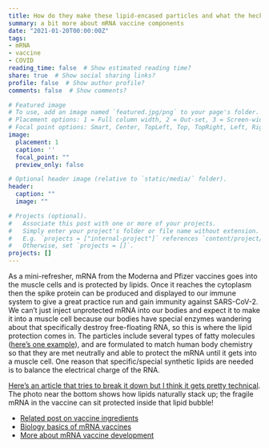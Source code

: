 ```yaml
---
title: How do they make these lipid-encased particles and what the heck are they?
summary: a bit more about mRNA vaccine components
date: "2021-01-20T00:00:00Z"
tags:
- mRNA
- vaccine
- COVID
reading_time: false  # Show estimated reading time?
share: true  # Show social sharing links?
profile: false  # Show author profile?
comments: false  # Show comments?

# Featured image
# To use, add an image named `featured.jpg/png` to your page's folder.
# Placement options: 1 = Full column width, 2 = Out-set, 3 = Screen-width
# Focal point options: Smart, Center, TopLeft, Top, TopRight, Left, Right, BottomLeft, Bottom, BottomRight
image:
  placement: 1
  caption: ''
  focal_point: ""
  preview_only: false

# Optional header image (relative to `static/media/` folder).
header:
  caption: ""
  image: ""

# Projects (optional).
#   Associate this post with one or more of your projects.
#   Simply enter your project's folder or file name without extension.
#   E.g. `projects = ["internal-project"]` references `content/project/deep-learning/index.md`.
#   Otherwise, set `projects = []`.
projects: []
---
```

As a mini-refresher, mRNA from the Moderna and Pfizer vaccines goes into the muscle cells and is protected by lipids. Once it reaches the cytoplasm then the spike protein can be produced and displayed to our immune system to give a great practice run and gain immunity against SARS-CoV-2. We can’t just inject unprotected mRNA into our bodies and expect it to make it into a muscle cell because our bodies have special enzymes wandering about that specifically destroy free-floating RNA, so this is where the lipid protection comes in. The particles include several types of fatty molecules ([here’s one example](https://en.wikipedia.org/wiki/ALC-0315)), and are formulated to match human body chemistry so that they are met neutrally and able to protect the mRNA until it gets into a muscle cell. One reason that specific/special synthetic lipids are needed is to balance the electrical charge of the RNA.

[Here’s an article that tries to break it down but I think it gets pretty technical](https://blogs.sciencemag.org/pipeline/archives/2021/01/11/rna-vaccines-and-their-lipids). The photo near the bottom shows how lipids naturally stack up; the fragile mRNA in the vaccine can sit protected inside that lipid bubble!

- [Related post on vaccine ingredients](https://dradrian.netlify.app/post/vaccine_ingredients/)
- [Biology basics of mRNA vaccines](https://dradrian.netlify.app/post/mrna/)
- [More about mRNA vaccine development](https://dradrian.netlify.app/post/new_tech/)